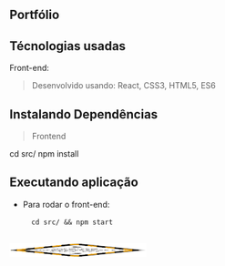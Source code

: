 ## Portfólio
 
## Técnologias usadas

Front-end:

> Desenvolvido usando: React, CSS3, HTML5, ES6


## Instalando Dependências

> Frontend

cd src/
npm install

##  Executando aplicação
 
    
-   Para rodar o front-end:
    
    ```
      cd src/ && npm start


<p>
    <img src="src/images/giphy.gif" width="240" height="24~ÇJHNHJ     0" frameBorder="0" class="giphy-embed" allowFullScreen />
</p>